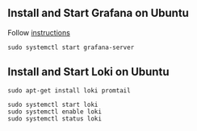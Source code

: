 ## Install and Start Grafana on Ubuntu
Follow [instructions](https://grafana.com/docs/grafana/latest/setup-grafana/installation/debian/)
```
sudo systemctl start grafana-server
```

## Install and Start Loki on Ubuntu
```
sudo apt-get install loki promtail

sudo systemctl start loki
sudo systemctl enable loki
sudo systemctl status loki
```

